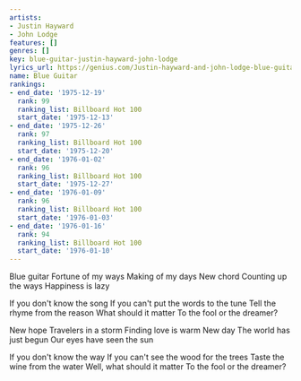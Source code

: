 ```yaml
---
artists:
- Justin Hayward
- John Lodge
features: []
genres: []
key: blue-guitar-justin-hayward-john-lodge
lyrics_url: https://genius.com/Justin-hayward-and-john-lodge-blue-guitar-lyrics
name: Blue Guitar
rankings:
- end_date: '1975-12-19'
  rank: 99
  ranking_list: Billboard Hot 100
  start_date: '1975-12-13'
- end_date: '1975-12-26'
  rank: 97
  ranking_list: Billboard Hot 100
  start_date: '1975-12-20'
- end_date: '1976-01-02'
  rank: 96
  ranking_list: Billboard Hot 100
  start_date: '1975-12-27'
- end_date: '1976-01-09'
  rank: 96
  ranking_list: Billboard Hot 100
  start_date: '1976-01-03'
- end_date: '1976-01-16'
  rank: 94
  ranking_list: Billboard Hot 100
  start_date: '1976-01-10'
---
```

Blue guitar
Fortune of my ways
Making of my days
New chord
Counting up the ways
Happiness is lazy

If you don't know the song
If you can't put the words to the tune
Tell the rhyme from the reason
What should it matter
To the fool or the dreamer?

New hope
Travelers in a storm
Finding love is warm
New day
The world has just begun
Our eyes have seen the sun

If you don't know the way
If you can't see the wood for the trees
Taste the wine from the water
Well, what should it matter
To the fool or the dreamer?
